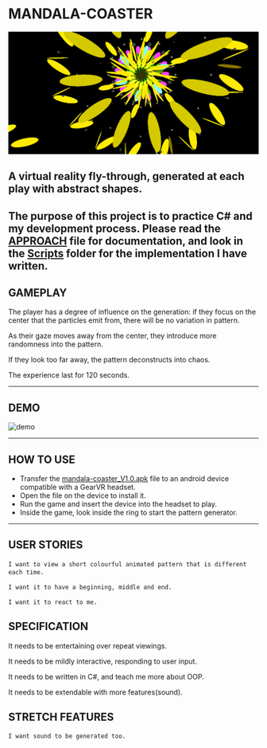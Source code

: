 # MANDALA-COASTER

![372](./images/wip/372.png)
## A virtual reality fly-through, generated at each play with abstract shapes.
## The purpose of this project is to practice C# and my development process. Please read the [APPROACH](./APPROACH.md) file for documentation, and look in the [Scripts](./mandala-coaster/Assets/Scripts/) folder for the implementation I have written.

## GAMEPLAY
The player has a degree of influence on the generation: if they focus on the center that the particles emit from, there will be no variation in pattern. 

As their gaze moves away from the center, they introduce more randomness into the pattern. 

If they look too far away, the pattern deconstructs into chaos.

The experience last for 120 seconds.

---

## DEMO

![demo](./images/wip/014.gif)

---

## HOW TO USE

- Transfer the [mandala-coaster_V1.0.apk](./mandala-coaster_V1.0.apk) file to an android device compatible with a GearVR headset. 
- Open the file on the device to install it. 
- Run the game and insert the device into the headset to play.
- Inside the game, look inside the ring to start the pattern generator.

---

## USER STORIES

```
I want to view a short colourful animated pattern that is different each time.
```
```
I want it to have a beginning, middle and end.
```
```
I want it to react to me.
```


## SPECIFICATION

It needs to be entertaining over repeat viewings.

It needs to be mildly interactive, responding to user input.

It needs to be written in C#, and teach me more about OOP.

It needs to be extendable with more features(sound).

## STRETCH FEATURES

```
I want sound to be generated too.
```
